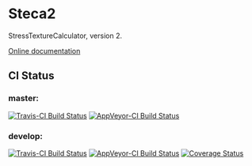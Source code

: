 # Steca2
StressTextureCalculator, version 2.

[Online documentation](http://apps.jcns.fz-juelich.de/steca2)

## CI Status

### master:

[![Travis-CI Build Status](https://travis-ci.org/scgmlz/Steca2.svg?branch=master)](https://travis-ci.org/scgmlz/Steca2)
[![AppVeyor-CI Build Status](https://ci.appveyor.com/api/projects/status/github/scgmlz/steca2?branch=master&svg=true)](https://ci.appveyor.com/project/jburle/steca2)

### develop:

[![Travis-CI Build Status](https://travis-ci.org/scgmlz/Steca2.svg?branch=develop)](https://travis-ci.org/scgmlz/Steca2)
[![AppVeyor-CI Build Status](https://ci.appveyor.com/api/projects/status/github/scgmlz/steca2?branch=develop&svg=true)](https://ci.appveyor.com/project/jburle/steca2)
[![Coverage Status](https://coveralls.io/repos/github/scgmlz/Steca2/badge.svg)](https://coveralls.io/github/scgmlz/Steca2)
